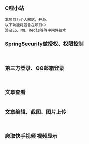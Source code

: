 ### C哩小站
```aidl
本项目为个人网站，开源。
以下功能将包含在项目中
涉及ES、MQ、Redis等等中间件技术
```
### SpringSecurity做授权、权限控制
```aidl


```
### 第三方登录、QQ邮箱登录
```aidl


```


### 文章查看
```aidl

```
### 文章编辑、截图、图片上传
```aidl


```
### 爬取快手视频 视频显示


